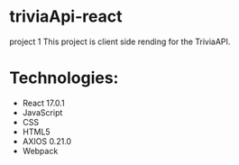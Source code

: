 # triviaApi-react
project 1
This project is client side rending for the TriviaAPI.
# Technologies:
- React 17.0.1
- JavaScript 
- CSS
- HTML5
- AXIOS 0.21.0
- Webpack 
